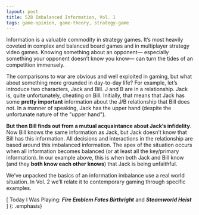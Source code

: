 ```yaml
---
layout: post
title: 528 Imbalanced Information, Vol. 1
tags: game-opinion, game-theory, strategy-game
---
```

Information is a valuable commodity in strategy games.  It’s most heavily coveted in complex and balanced board games and in multiplayer strategy video games. Knowing something about an opponent— especially something your opponent doesn’t know you know— can turn the tides of an competition immensely.

The comparisons to war are obvious and well exploited in gaming, but what about something more grounded in day-to-day life?  For example, let’s introduce two characters, Jack and Bill.  J and B are in a relationship.  Jack is, quite unfortunately, cheating on Bill. Initially, that means that Jack has some **pretty important** information about the J/B relationship that Bill does not. In a manner of speaking, Jack has the upper hand (despite the unfortunate nature of the "upper hand").

**But then Bill finds out from a mutual acquaintance about Jack’s infidelity**.  Now Bill knows the same information as Jack, but Jack doesn’t know that Bill has this information. All decisions and interactions in the relationship are based around this imbalanced information.  The apex of the situation occurs when all information becomes balanced (or at least all the key/primary information). In our example above, this is when both Jack and Bill know (and they **both know each other knows**) that Jack is being unfaithful.

We’ve unpacked the basics of an information imbalance use a real world situation.  In Vol. 2 we’ll relate it to contemporary gaming through specific examples.

[ Today I Was Playing: ***Fire Emblem Fates Birthright*** and ***Steamworld Heist*** ]
{: .emphasis}